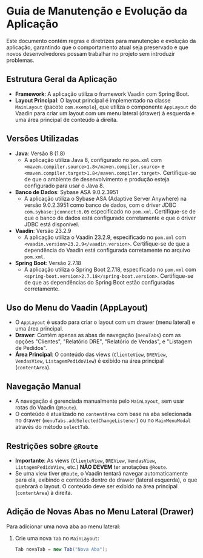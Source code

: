 ﻿# Guia de Manutenção e Evolução da Aplicação

Este documento contém regras e diretrizes para manutenção e evolução da aplicação, garantindo que o comportamento atual seja preservado e que novos desenvolvedores possam trabalhar no projeto sem introduzir problemas.

## Estrutura Geral da Aplicação

- **Framework**: A aplicação utiliza o framework Vaadin com Spring Boot.
- **Layout Principal**: O layout principal é implementado na classe `MainLayout` (pacote `com.exemplo`), que utiliza o componente `AppLayout` do Vaadin para criar um layout com um menu lateral (drawer) à esquerda e uma área principal de conteúdo à direita.

## Versões Utilizadas

- **Java**: Versão 8 (1.8)
  - A aplicação utiliza Java 8, configurado no `pom.xml` com `<maven.compiler.source>1.8</maven.compiler.source>` e `<maven.compiler.target>1.8</maven.compiler.target>`. Certifique-se de que o ambiente de desenvolvimento e produção esteja configurado para usar o Java 8.
- **Banco de Dados**: Sybase ASA 9.0.2.3951
  - A aplicação utiliza o Sybase ASA (Adaptive Server Anywhere) na versão 9.0.2.3951 como banco de dados, com o driver JDBC `com.sybase:jconnect:6.05` especificado no `pom.xml`. Certifique-se de que o banco de dados está configurado corretamente e que o driver JDBC está disponível.
- **Vaadin**: Versão 23.2.9
  - A aplicação utiliza o Vaadin 23.2.9, especificado no `pom.xml` com `<vaadin.version>23.2.9</vaadin.version>`. Certifique-se de que a dependência do Vaadin está configurada corretamente no arquivo `pom.xml`.
- **Spring Boot**: Versão 2.7.18
  - A aplicação utiliza o Spring Boot 2.7.18, especificado no `pom.xml` com `<spring-boot.version>2.7.18</spring-boot.version>`. Certifique-se de que as dependências do Spring Boot estão configuradas corretamente.

## Uso do Menu do Vaadin (AppLayout)

- O `AppLayout` é usado para criar o layout com um drawer (menu lateral) e uma área principal.
- **Drawer**: Contém apenas as abas de navegação (`menuTabs`) com as opções "Clientes", "Relatório DRE", "Relatório de Vendas", e "Listagem de Pedidos".
- **Área Principal**: O conteúdo das views (`ClienteView`, `DREView`, `VendasView`, `ListagemPedidoView`) é exibido na área principal (`contentArea`).

## Navegação Manual

- A navegação é gerenciada manualmente pelo `MainLayout`, sem usar rotas do Vaadin (`@Route`).
- O conteúdo é atualizado no `contentArea` com base na aba selecionada no drawer (`menuTabs.addSelectedChangeListener`) ou no `MainMenuModal` através do método `selectTab`.

## Restrições sobre `@Route`

- **Importante**: As views (`ClienteView`, `DREView`, `VendasView`, `ListagemPedidoView`, etc.) **NÃO DEVEM** ter anotações `@Route`.
- Se uma view tiver `@Route`, o Vaadin tentará navegar automaticamente para ela, exibindo o conteúdo dentro do drawer (lateral esquerda), o que quebrará o layout. O conteúdo deve ser exibido na área principal (`contentArea`) à direita.

## Adição de Novas Abas no Menu Lateral (Drawer)

Para adicionar uma nova aba ao menu lateral:
1. Crie uma nova `Tab` no `MainLayout`:
   ```java
   Tab novaTab = new Tab("Nova Aba");